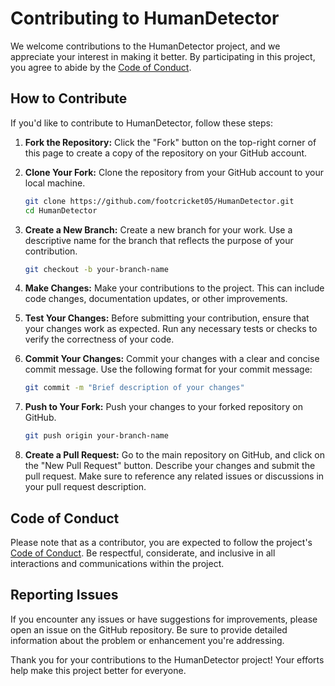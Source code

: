 # Contributing to HumanDetector

We welcome contributions to the HumanDetector project, and we appreciate your interest in making it better. By participating in this project, you agree to abide by the [Code of Conduct](CODE_OF_CONDUCT.md).

## How to Contribute

If you'd like to contribute to HumanDetector, follow these steps:

1. **Fork the Repository:** Click the "Fork" button on the top-right corner of this page to create a copy of the repository on your GitHub account.

2. **Clone Your Fork:** Clone the repository from your GitHub account to your local machine.

   ```bash
   git clone https://github.com/footcricket05/HumanDetector.git
   cd HumanDetector
   ```

3. **Create a New Branch:** Create a new branch for your work. Use a descriptive name for the branch that reflects the purpose of your contribution.

   ```bash
   git checkout -b your-branch-name
   ```

4. **Make Changes:** Make your contributions to the project. This can include code changes, documentation updates, or other improvements.

5. **Test Your Changes:** Before submitting your contribution, ensure that your changes work as expected. Run any necessary tests or checks to verify the correctness of your code.

6. **Commit Your Changes:** Commit your changes with a clear and concise commit message. Use the following format for your commit message:

   ```bash
   git commit -m "Brief description of your changes"
   ```

7. **Push to Your Fork:** Push your changes to your forked repository on GitHub.

   ```bash
   git push origin your-branch-name
   ```

8. **Create a Pull Request:** Go to the main repository on GitHub, and click on the "New Pull Request" button. Describe your changes and submit the pull request. Make sure to reference any related issues or discussions in your pull request description.

## Code of Conduct

Please note that as a contributor, you are expected to follow the project's [Code of Conduct](CODE_OF_CONDUCT.md). Be respectful, considerate, and inclusive in all interactions and communications within the project.

## Reporting Issues

If you encounter any issues or have suggestions for improvements, please open an issue on the GitHub repository. Be sure to provide detailed information about the problem or enhancement you're addressing.

Thank you for your contributions to the HumanDetector project! Your efforts help make this project better for everyone.

